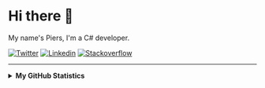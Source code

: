 # Hi there 👋

My name's Piers, I'm a C# developer.

[![Twitter](https://img.shields.io/badge/Twitter-1DA1F2?style=for-the-badge&logo=twitter&logoColor=white)](https://twitter.com/piersmyers)
[![Linkedin](https://img.shields.io/badge/LinkedIn-0077B5?style=for-the-badge&logo=linkedin&logoColor=white)](https://linkedin.com/in/piersmyers)
[![Stackoverflow](https://img.shields.io/badge/Stackoverflow-252525?style=for-the-badge&logo=Stackoverflow&logoColor=white)](https://stackoverflow.com/users/275751/piers-myers)

<!-- ![Piers' Stackoverflow Flair](https://stackoverflow.com/users/flair/275751.png?theme=dark) -->

---

<details>
  <summary><b>My GitHub Statistics</b></summary>
  <div>
    <img height="135px" src="https://github-readme-stats.vercel.app/api?username=piersmyers&hide_title=true&hide_border=true&show_icons=true&include_all_commits=true&count_private=true&line_height=21&theme=dark" />
    <!-- <img height="135px" src="https://github-readme-stats.vercel.app/api/top-langs/?username=piersmyers&hide=html&hide_title=true&hide_border=true&layout=compact&langs_count=8&theme=dark" /> -->
  </div>
</details>
